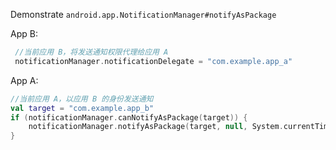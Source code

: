 Demonstrate `android.app.NotificationManager#notifyAsPackage`

App B:
```kotlin
 //当前应用 B，将发送通知权限代理给应用 A
 notificationManager.notificationDelegate = "com.example.app_a"
```

App A:
```kotlin
//当前应用 A，以应用 B 的身份发送通知
val target = "com.example.app_b"
if (notificationManager.canNotifyAsPackage(target)) {
    notificationManager.notifyAsPackage(target, null, System.currentTimeMillis().toInt(), notification)
}
```